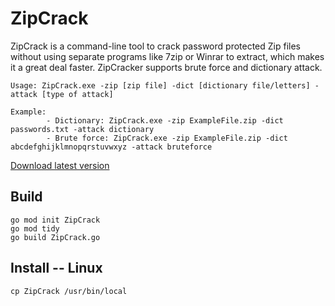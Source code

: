 # ZipCrack

ZipCrack is a command-line tool to crack password protected Zip files without using separate programs like 7zip or Winrar to extract, which makes it a great deal faster.
ZipCracker supports brute force and dictionary attack.

```
Usage: ZipCrack.exe -zip [zip file] -dict [dictionary file/letters] -attack [type of attack]

Example:
        - Dictionary: ZipCrack.exe -zip ExampleFile.zip -dict passwords.txt -attack dictionary
        - Brute force: ZipCrack.exe -zip ExampleFile.zip -dict abcdefghijklmnopqrstuvwxyz -attack bruteforce
```

[Download latest version](https://github.com/henriksb/ZipCrack/releases/download/2/ZipCrack.exe)

## Build

```
go mod init ZipCrack
go mod tidy
go build ZipCrack.go
```

## Install -- Linux

```
cp ZipCrack /usr/bin/local
```
